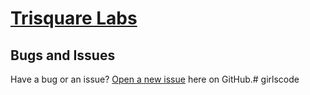 # [Trisquare Labs](http://trisquarelabs.com/)

## Bugs and Issues

Have a bug or an issue? [Open a new issue](https://github.com/jakehjung/winit-landing/issues) here on GitHub.# girlscode

